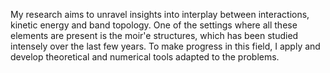 My research aims to unravel insights into interplay between interactions, kinetic energy and band topology. One of the settings where all these elements are present is the moir\'e structures, which has been studied intensely over the last few years. To make progress in this field, I apply and develop theoretical and numerical tools adapted to the problems.
